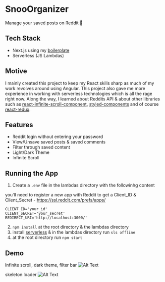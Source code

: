 # SnooOrganizer

Manage your saved posts on Reddit 🤩

## Tech Stack

- Next.js using my [boilerplate](https://github.com/novellito/the-nextjs-starter)
- Serverless (JS Lambdas)


## Motive 

I mainly created this project to keep my React skills sharp as much of my work revolves around using Angular. This project also gave me more experience in working with serverless technologies which is all the rage right now. Along the way, I learned about Reddits API & about other libraries such as [react-infinite-scroll-component](https://www.npmjs.com/package/react-infinite-scroll-component), [styled-components](https://styled-components.com/) and of course [react-redux](https://react-redux.js.org/).

## Features

- Reddit login without entering your password
- View/Unsave saved posts & saved comments
- Filter through saved content
- Light/Dark Theme
- Infinite Scroll

## Running the App

1. Create a `.env` file in the lambdas directory with the followinhg content

you'll need to register a new app with Reddit to get a Client_ID & Client_Secret - https://ssl.reddit.com/prefs/apps/

``` 
CLIENT_ID='your_id'
CLIENT_SECRET='your_secret'
REDIRECT_URI='http://localhost:3000/'
```

2. `npm install` at the root directory & the lambdas directory
3. install [serverless](https://www.serverless.com/framework/docs/getting-started/) & in the lambdas directory run `sls offline`
4. at the root directory run `npm start`


## Demo

Infinite scroll, dark theme, filter bar
![Alt Text](http://g.recordit.co/6Uaf56SIwx.gif)

skeleton loader
![Alt Text](http://g.recordit.co/I00tlCHA0x.gif)
